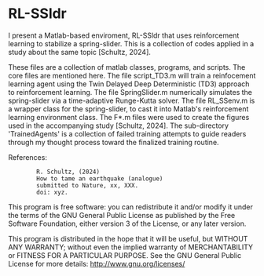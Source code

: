 # RL-SSldr

I present a Matlab-based enviroment, RL-SSldr that uses reinforcement learning to stabilize a spring-slider.  This is a collection of codes applied in a study about the same topic [Schultz, 2024].

These files are a collection of matlab classes, programs, and scripts.  The core files are mentioned here.  The file script_TD3.m will train a reinfocement learning agent using the Twin Delayed Deep Deterministic (TD3) approach to reinforcement learning.  The file SpringSlider.m numerically simulates the spring-slider via a time-adaptive Runge-Kutta solver.  The file RL_SSenv.m is a wrapper class for the spring-slider, to cast it into Matlab's reinforcement learning environment class.  The F*.m files were used to create the figures used in the accompanying study [Schultz, 2024].  The sub-directory 'TrainedAgents' is a collection of failed training attempts to guide readers through my thought process toward the finalized training routine.

References: 
            
            R. Schultz, (2024)
            How to tame an earthquake (analogue)
            submitted to Nature, xx, XXX.
            doi: xyz.
            

This program is free software: you can redistribute it and/or modify it under the terms of the GNU General Public License as published by the Free Software Foundation, either version 3 of the License, or any later version.

This program is distributed in the hope that it will be useful, but WITHOUT ANY WARRANTY; without even the implied warranty of MERCHANTABILITY or FITNESS FOR A PARTICULAR PURPOSE.  See the GNU General Public License for more details: http://www.gnu.org/licenses/
